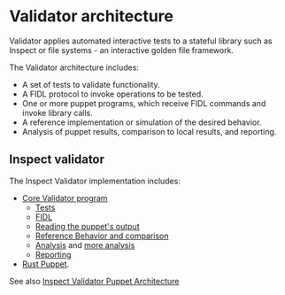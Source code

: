 # Validator architecture

Validator applies automated interactive tests to a stateful library such as
Inspect or file systems - an interactive golden file framework.

The Validator architecture includes:

* A set of tests to validate functionality.
* A FIDL protocol to invoke operations to be tested.
* One or more puppet programs, which receive FIDL commands and invoke library
calls.
* A reference implementation or simulation of the desired behavior.
* Analysis of puppet results, comparison to local results, and reporting.

## Inspect validator

The Inspect Validator implementation includes:

* [Core Validator program](/src/diagnostics/validator/inspect/src)
    * [Tests](/src/diagnostics/validator/inspect/src/trials.rs)
    * [FIDL](/src/diagnostics/validator/inspect/fidl/inspect_puppet.fidl)
    * [Reading the puppet's output](/src/diagnostics/validator/inspect/src/data/scanner.rs)
    * [Reference Behavior and comparison](/src/diagnostics/validator/inspect/src/data.rs)
    * [Analysis](/src/diagnostics/validator/inspect/src/runner.rs)
    and [more analysis](/src/diagnostics/validator/inspect/src/metrics.rs)
    * [Reporting](/src/diagnostics/validator/inspect/src/results.rs)
* [Rust Puppet](/src/diagnostics/validator/inspect/lib/rust/src/main.rs).

See also [Inspect Validator Puppet Architecture](puppet.md)
